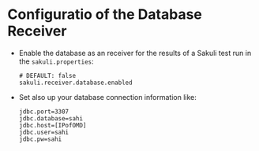 # Configuratio of the Database Receiver
  
  * Enable the database as an receiver for the results of a Sakuli test run in the `sakuli.properties`:
    
    ```
    # DEFAULT: false
    sakuli.receiver.database.enabled
    ```

  * Set also up your database connection information like:

	```
	jdbc.port=3307
	jdbc.database=sahi
	jdbc.host=[IPofOMD]
	jdbc.user=sahi
	jdbc.pw=sahi
	```